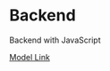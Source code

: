 # Backend
 
Backend with JavaScript

[Model Link](https://app.eraser.io/workspace/YtPqZ1VogxGy1jzIDkzj?origin=share)